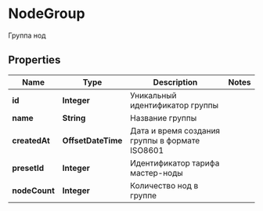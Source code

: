 

# NodeGroup

Группа нод

## Properties

| Name | Type | Description | Notes |
|------------ | ------------- | ------------- | -------------|
|**id** | **Integer** | Уникальный идентификатор группы |  |
|**name** | **String** | Название группы |  |
|**createdAt** | **OffsetDateTime** | Дата и время создания группы в формате ISO8601 |  |
|**presetId** | **Integer** | Идентификатор тарифа мастер-ноды |  |
|**nodeCount** | **Integer** | Количество нод в группе |  |




